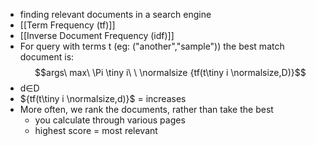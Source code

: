 - finding relevant documents in a search engine
- [[Term Frequency (tf)]]
- [[Inverse Document Frequency (idf)]]
- For query with terms t (eg: ("another","sample")) the best match document is:
		$$args\ max\ \Pi \tiny i\ \ \normalsize {tf(t\tiny i \normalsize,D)}$$
- d∈D
- ${tf(t\tiny i \normalsize,d)}$ = increases
- More often, we rank the documents, rather than take the best
	- you calculate through various pages
	- highest score = most relevant